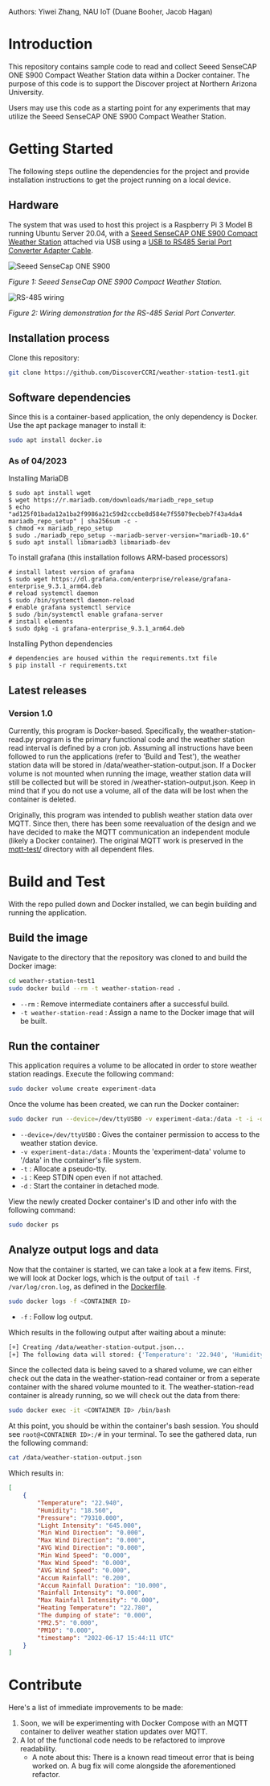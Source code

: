 Authors: Yiwei Zhang, NAU IoT (Duane Booher, Jacob Hagan)

# Introduction 
This repository contains sample code to read and collect Seeed SenseCAP ONE S900 Compact Weather Station data within a Docker container. The purpose of this code is to support the Discover project at Northern Arizona University.

Users may use this code as a starting point for any experiments that may utilize the Seeed SenseCAP ONE S900 Compact Weather Station.

# Getting Started
The following steps outline the dependencies for the project and provide installation instructions to get the project running on a local device. 

## Hardware
The system that was used to host this project is a Raspberry Pi 3 Model B running Ubuntu Server 20.04, with a [Seeed SenseCAP ONE S900 Compact Weather Station](https://files.seeedstudio.com/products/101990784/SenseCAP%20ONE%20Compact%20Weather%20Sensor%20User%20Guide-v1.6.pdf) attached via USB using a [USB to RS485 Serial Port Converter Adapter Cable](https://www.amazon.com/Serial-Converter-Adapter-Supports-Windows/dp/B076WVFXN8/ref=asc_df_B076WVFXN8/?tag=hyprod-20&linkCode=df0&hvadid=309776868400&hvpos=&hvnetw=g&hvrand=15455232194279378143&hvpone=&hvptwo=&hvqmt=&hvdev=c&hvdvcmdl=&hvlocint=&hvlocphy=1013406&hvtargid=pla-486428615671&th=1).

![Seeed SenseCap ONE S900](images/sensecap-one-s900.png)

*Figure 1: Seeed SenseCap ONE S900 Compact Weather Station.*

![RS-485 wiring](images/RS-485-wiring.png)

*Figure 2: Wiring demonstration for the RS-485 Serial Port Converter.*

## Installation process
Clone this repository:
```bash
git clone https://github.com/DiscoverCCRI/weather-station-test1.git
```

## Software dependencies
Since this is a container-based application, the only dependency is Docker. Use the apt package manager to install it:
```bash
sudo apt install docker.io
```
### As of 04/2023
Installing MariaDB 
```
$ sudo apt install wget
$ wget https://r.mariadb.com/downloads/mariadb_repo_setup
$ echo "ad125f01bada12a1ba2f9986a21c59d2cccbe8d584e7f55079ecbeb7f43a4da4  mariadb_repo_setup" | sha256sum -c -
$ chmod +x mariadb_repo_setup
$ sudo ./mariadb_repo_setup --mariadb-server-version="mariadb-10.6"
$ sudo apt install libmariadb3 libmariadb-dev
```

To install grafana (this installation follows ARM-based processors)
```
# install latest version of grafana
$ sudo wget https://dl.grafana.com/enterprise/release/grafana-enterprise_9.3.1_arm64.deb
# reload systemctl daemon
$ sudo /bin/systemctl daemon-reload
# enable grafana systemctl service
$ sudo /bin/systemctl enable grafana-server
# install elements
$ sudo dpkg -i grafana-enterprise_9.3.1_arm64.deb
```

Installing Python dependencies
```
# dependencies are housed within the requirements.txt file
$ pip install -r requirements.txt
```

## Latest releases
### Version 1.0
Currently, this program is Docker-based. Specifically, the weather-station-read.py program is the primary functional code and the weather station read interval is defined by a cron job. Assuming all instructions have been followed to run the applications (refer to 'Build and Test'), the weather station data will be stored in /data/weather-station-output.json. If a Docker volume is not mounted when running the image, weather station data will still be collected but will be stored in /weather-station-output.json. Keep in mind that if you do not use a volume, all of the data will be lost when the container is deleted.

Originally, this program was intended to publish weather station data over MQTT. Since then, there has been some reevaluation of the design and we have decided to make the MQTT communication an independent module (likely a Docker container). The original MQTT work is preserved in the [mqtt-test/](./mqtt-test/) directory with all dependent files.


# Build and Test
With the repo pulled down and Docker installed, we can begin building and running the application.

## Build the image
Navigate to the directory that the repository was cloned to and build the Docker image:
```bash
cd weather-station-test1
sudo docker build --rm -t weather-station-read .
```
* `--rm` : Remove intermediate containers after a successful build.
* `-t weather-station-read` : Assign a name to the Docker image that will be built.

## Run the container
This application requires a volume to be allocated in order to store weather station readings. Execute the following command:
```bash
sudo docker volume create experiment-data
```

Once the volume has been created, we can run the Docker container:
```bash
sudo docker run --device=/dev/ttyUSB0 -v experiment-data:/data -t -i -d weather-station-read
```
* `--device=/dev/ttyUSB0` : Gives the container permission to access to the weather station device.
* `-v experiment-data:/data` : Mounts the 'experiment-data' volume to '/data' in the container's file system.
* `-t` : Allocate a pseudo-tty.
* `-i` : Keep STDIN open even if not attached.
* `-d` : Start the container in detached mode.

View the newly created Docker container's ID and other info with the following command:
```bash
sudo docker ps
```

## Analyze output logs and data 
Now that the container is started, we can take a look at a few items. First, we will look at Docker logs, which is the output of `tail -f /var/log/cron.log`, as defined in the [Dockerfile](./Dockerfile).
```bash
sudo docker logs -f <CONTAINER ID>
```
* `-f` : Follow log output.

Which results in the following output after waiting about a minute:
```bash
[+] Creating /data/weather-station-output.json...
[+] The following data will stored: {'Temperature': '22.940', 'Humidity': '18.560', 'Pressure': '79310.000', 'Light Intensity': '645.000', 'Min Wind Direction': '0.000', 'Max Wind Direction': '0.000', 'AVG Wind Direction': '0.000', 'Min Wind Speed': '0.000', 'Max Wind Speed': '0.000', 'AVG Wind Speed': '0.000', 'Accum Rainfall': '0.200', 'Accum Rainfall Duration': '10.000', 'Rainfall Intensity': '0.000', 'Max Rainfall Intensity': '0.000', 'Heating Temperature': '22.780', 'The dumping of state': '0.000', 'PM2.5': '0.000', 'PM10': '0.000', 'timestamp': '2022-06-17 15:44:11 UTC'}
```

Since the collected data is being saved to a shared volume, we can either check out the data in the weather-station-read container or from a seperate container with the shared volume mounted to it. The weather-station-read container is already running, so we will check out the data from there:
```bash
sudo docker exec -it <CONTAINER ID> /bin/bash
```

At this point, you should be within the container's bash session. You should see `root@<CONTAINER ID>:/#` in your terminal. To see the gathered data, run the following command:
```bash
cat /data/weather-station-output.json
```

Which results in:
```json
[
    {
        "Temperature": "22.940",
        "Humidity": "18.560",
        "Pressure": "79310.000",
        "Light Intensity": "645.000",
        "Min Wind Direction": "0.000",
        "Max Wind Direction": "0.000",
        "AVG Wind Direction": "0.000",
        "Min Wind Speed": "0.000",
        "Max Wind Speed": "0.000",
        "AVG Wind Speed": "0.000",
        "Accum Rainfall": "0.200",
        "Accum Rainfall Duration": "10.000",
        "Rainfall Intensity": "0.000",
        "Max Rainfall Intensity": "0.000",
        "Heating Temperature": "22.780",
        "The dumping of state": "0.000",
        "PM2.5": "0.000",
        "PM10": "0.000",
        "timestamp": "2022-06-17 15:44:11 UTC"
    }
]
```

# Contribute
Here's a list of immediate improvements to be made:
1. Soon, we will be experimenting with Docker Compose with an MQTT container to deliver weather station updates over MQTT.
2. A lot of the functional code needs to be refactored to improve readability.
    * A note about this: There is a known read timeout error that is being worked on. A bug fix will come alongside the aforementioned refactor.

